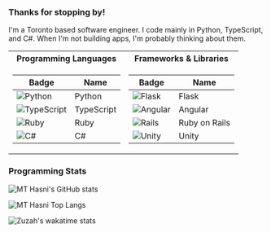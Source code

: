 ### Thanks for stopping by!

I'm a Toronto based software engineer. I code mainly in Python, TypeScript, and C#.
When I'm not building apps, I'm probably thinking about them.

<table>
<tr>
<th>Programming Languages </th>
	<th>Frameworks & Libraries</th></tr>
	
<tr>
<td>

| Badge                                                                                                                                          | Name           |
|------------------------------------------------------------------------------------------------------------------------------------------------|--------------- |
| <img alt="Python" src="https://img.shields.io/badge/python%20-%2314354C.svg?&style=for-the-badge&logo=python&logoColor=white"/>                |  Python        |
| <img alt="TypeScript" src="https://img.shields.io/badge/typescript%20-%23007ACC.svg?&style=for-the-badge&logo=typescript&logoColor=white"/>    |  TypeScript    |
| <img alt="Ruby" src="https://img.shields.io/badge/ruby-%23CC342D.svg?style=for-the-badge&logo=ruby&logoColor=white"/>                          |  Ruby          |
| <img alt="C#" src="https://img.shields.io/badge/c%23%20-%23239120.svg?&style=for-the-badge&logo=c-sharp&logoColor=white"/>                     |  C#            |

</td>
<td>

| Badge                                                                                                                                                | Name             |
|------------------------------------------------------------------------------------------------------------------------------------------------------|------------------|
| <img alt="Flask" src="https://img.shields.io/badge/flask%20-%23000.svg?&style=for-the-badge&logo=flask&logoColor=white"/>                            |  Flask           |
| <img alt="Angular" src="https://img.shields.io/badge/angular%20-%23DD0031.svg?&style=for-the-badge&logo=angular&logoColor=white"/>                   |  Angular         |
| <img alt="Rails" src="https://img.shields.io/badge/rails-%23CC0000.svg?style=for-the-badge&logo=ruby-on-rails&logoColor=white"/>                     |  Ruby on Rails   |
| <img alt="Unity" src="https://img.shields.io/badge/unity-%23000000.svg?style=for-the-badge&logo=unity&logoColor=white"/>                    	       |  Unity           |


</td>
</tr> 
</table>


### Programming Stats
![MT Hasni's GitHub stats](https://github-readme-stats.vercel.app/api?username=zuzah&show_icons=true&theme=tokyonight)

![MT Hasni Top Langs](https://github-readme-stats.vercel.app/api/top-langs/?username=Zuzah&langs_count=6&layout=compact&theme=tokyonight)

![Zuzah's wakatime stats](https://github-readme-stats.vercel.app/api/wakatime?username=Zuzah&layout=compact&theme=tokyonight&v=2)
